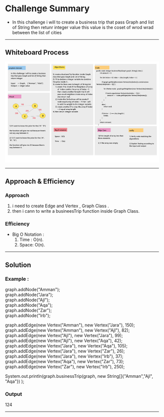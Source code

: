 # Challenge Summary

* In this challenge i will to create a business trip that pass Graph and list of String then retunr integer value this value is the coset of wrod wrad between the list of cities

___

## Whiteboard Process

![WhiteBoard](image/businessTrip.png)

___

## Approach & Efficiency

### Approach 

1. i need to create Edge and Vertex , Graph Class .
2. then i cann to write a busineesTrip function inside Graph Class.

### Efficiency 

* Big O Notation : 
    1. Time : O(n).
    2. Space: O(n).

___

## Solution

### Example : 

graph.addNode("Amman");  
graph.addNode("Jara");  
 graph.addNode("Ajl");  
 graph.addNode("Aqa");  
graph.addNode("Zar");  
graph.addNode("Irb");  

graph.addEdge(new Vertex("Amman"), new Vertex("Jara"), 150);  
        graph.addEdge(new Vertex("Amman"), new Vertex("Ajl"), 82);  
        graph.addEdge(new Vertex("Ajl"), new Vertex("Jara"), 99);  
        graph.addEdge(new Vertex("Ajl"), new Vertex("Aqa"), 42);  
        graph.addEdge(new Vertex("Jara"), new Vertex("Aqa"), 105);  
        graph.addEdge(new Vertex("Jara"), new Vertex("Zar"), 26);  
        graph.addEdge(new Vertex("Jara"), new Vertex("Irb"), 37);  
        graph.addEdge(new Vertex("Aqa"), new Vertex("Zar"), 73);  
        graph.addEdge(new Vertex("Zar"), new Vertex("Irb"), 250);  


System.out.println(graph.businessTrip(graph, new String[]{"Amman","Ajl",  "Aqa"})  );  

### Output 
124

___
